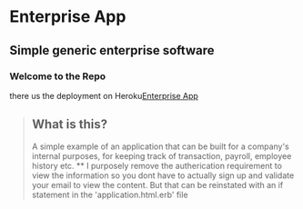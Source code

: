 Enterprise App
==============

Simple generic enterprise software
----------------------------------

### Welcome to the Repo

there us the deployment on Heroku[Enterprise App](https://enterpriseapplicationexample.herokuapp.com/companies)

> ## What is this?
> A simple example of an application that can be built for a company's internal purposes, for keeping track of transaction, payroll, employee history etc.
> ** I purposely remove the autherication requirement to view the information so you dont have to actually sign up and validate your email to view the content. But that can be reinstated with an if statement in the 'application.html.erb' file


